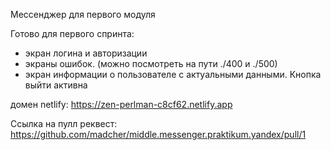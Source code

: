 
Мессенджер для первого модуля

Готово для первого спринта:
- экран логина и авторизации
- экраны ошибок. (можно посмотреть на пути ./400 и ./500)
- экран информации о пользователе с актуальными данными. Кнопка выйти активна

домен netlify: https://zen-perlman-c8cf62.netlify.app

Ссылка на пулл реквест: https://github.com/madcher/middle.messenger.praktikum.yandex/pull/1

